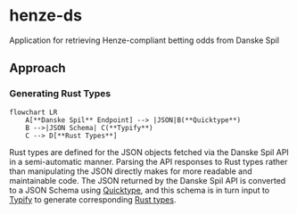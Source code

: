 # henze-ds
Application for retrieving Henze-compliant betting odds from Danske Spil

## Approach

### Generating Rust Types

```mermaid
flowchart LR
    A[**Danske Spil** Endpoint] --> |JSON|B(**Quicktype**)
    B -->|JSON Schema| C(**Typify**)
    C --> D[**Rust Types**]
```

Rust types are defined for the JSON objects fetched via the Danske Spil API in a semi-automatic manner. Parsing the API responses to Rust types rather than manipulating the JSON directly makes for more readable and maintainable code. The JSON returned by the Danske Spil API is converted to a JSON Schema using [Quicktype](https://quicktype.io/), and this schema is in turn input to [Typify](https://github.com/oxidecomputer/typify) to generate corresponding [Rust types](./henze-ds/src/ds_client/schema.rs).